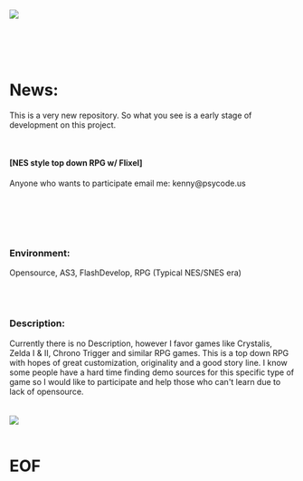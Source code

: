 <img src="http://www.legitcode.com/title.png" /><br><br>
========

<br><b><h1>News:</h1></b>
<p>
This is a very new repository. So what you see is a early stage of development on this project. 
</p>
<br/>
<h4><b>[</b>NES style top down RPG w/ Flixel<b>]</b></h4> 
<p>Anyone who wants to participate email me: kenny@psycode.us</p>
<br><br>
<br><br>
<h3><bold>Environment: </h3></bold>
<p>Opensource, AS3, FlashDevelop, RPG (Typical NES/SNES era)</p>
<br><br>
<h3><bold>Description: </h3><p>Currently there is no Description, however I favor games like Crystalis, Zelda I & II, Chrono Trigger and similar RPG games. This is a top down RPG with hopes of great customization, originality and a good story line. I know some people have a hard time finding demo sources for this specific type of game so I would like to participate and help those who can't learn due to lack of opensource. </bold></h2>
<br/><br/><br/>

<img src="http://www.legitcode.com/seraphic.png" />
<br/><br/><b><h1>EOF</h2></b>

